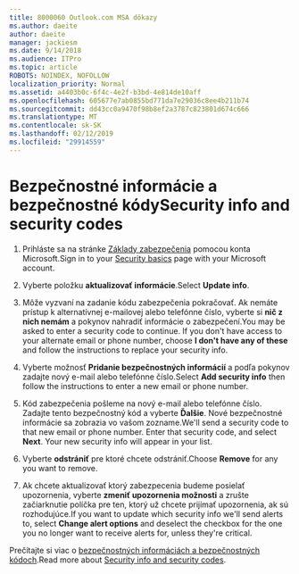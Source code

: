 ```yaml
---
title: 8000060 Outlook.com MSA dôkazy
ms.author: daeite
author: daeite
manager: jackiesm
ms.date: 9/14/2018
ms.audience: ITPro
ms.topic: article
ROBOTS: NOINDEX, NOFOLLOW
localization_priority: Normal
ms.assetid: a4403b0c-6f4c-4e2f-b3bd-4e814de10aff
ms.openlocfilehash: 605677e7ab0855bd771da7e29036c8ee4b211b74
ms.sourcegitcommit: dd43cc0a9470f98b8ef2a3787c823801d674c666
ms.translationtype: MT
ms.contentlocale: sk-SK
ms.lasthandoff: 02/12/2019
ms.locfileid: "29914559"
---
```

# <a name="security-info-and-security-codes"></a><span data-ttu-id="c9fba-102">Bezpečnostné informácie a bezpečnostné kódy</span><span class="sxs-lookup"><span data-stu-id="c9fba-102">Security info and security codes</span></span>

1. <span data-ttu-id="c9fba-103">Prihláste sa na stránke [Základy zabezpečenia](https://account.microsoft.com/security) pomocou konta Microsoft.</span><span class="sxs-lookup"><span data-stu-id="c9fba-103">Sign in to your [Security basics](https://account.microsoft.com/security) page with your Microsoft account.</span></span> 
    
2. <span data-ttu-id="c9fba-104">Vyberte položku **aktualizovať informácie**.</span><span class="sxs-lookup"><span data-stu-id="c9fba-104">Select **Update info**.</span></span> 
    
3. <span data-ttu-id="c9fba-p101">Môže vyzvaní na zadanie kódu zabezpečenia pokračovať. Ak nemáte prístup k alternatívnej e-mailovej alebo telefónne číslo, vyberte si **nič z nich nemám** a pokynov nahradiť informácie o zabezpečení.</span><span class="sxs-lookup"><span data-stu-id="c9fba-p101">You may be asked to enter a security code to continue. If you don't have access to your alternate email or phone number, choose **I don't have any of these** and follow the instructions to replace your security info.</span></span> 
    
4. <span data-ttu-id="c9fba-107">Vyberte možnosť **Pridanie bezpečnostných informácií** a podľa pokynov zadajte nový e-mail alebo telefónne číslo.</span><span class="sxs-lookup"><span data-stu-id="c9fba-107">Select **Add security info** then follow the instructions to enter a new email or phone number.</span></span> 
    
5. <span data-ttu-id="c9fba-p102">Kód zabezpečenia pošleme na nový e-mail alebo telefónne číslo. Zadajte tento bezpečnostný kód a vyberte **Ďalšie**. Nové bezpečnostné informácie sa zobrazia vo vašom zozname.</span><span class="sxs-lookup"><span data-stu-id="c9fba-p102">We'll send a security code to that new email or phone number. Enter that security code, and select **Next**. Your new security info will appear in your list.</span></span> 
    
6. <span data-ttu-id="c9fba-111">Vyberte **odstrániť** pre ktoré chcete odstrániť.</span><span class="sxs-lookup"><span data-stu-id="c9fba-111">Choose **Remove** for any you want to remove.</span></span> 
    
7. <span data-ttu-id="c9fba-112">Ak chcete aktualizovať ktorý zabezpecenia budeme posielať upozornenia, vyberte **zmeniť upozornenia možnosti** a zrušte začiarknutie políčka pre ten, ktorý už chcete prijímať upozornenia, ak sú rozhodujúce.</span><span class="sxs-lookup"><span data-stu-id="c9fba-112">If you want to update which security info we'll send alerts to, select **Change alert options** and deselect the checkbox for the one you no longer want to receive alerts for, unless they're critical.</span></span> 
    
<span data-ttu-id="c9fba-113">Prečítajte si viac o [bezpečnostných informáciách a bezpečnostných kódoch](https://support.microsoft.com/help/12428/).</span><span class="sxs-lookup"><span data-stu-id="c9fba-113">Read more about [Security info and security codes](https://support.microsoft.com/help/12428/).</span></span>
  

